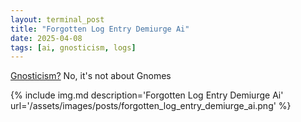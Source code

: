 ```yaml
---
layout: terminal_post
title: "Forgotten Log Entry Demiurge Ai"
date: 2025-04-08
tags: [ai, gnosticism, logs]
---
```


<p class='center'><a href='https://simple.wikipedia.org/wiki/Gnosticism'>Gnosticism?</a> No, it's not about Gnomes</p>
{% include img.md description='Forgotten Log Entry Demiurge Ai' url='/assets/images/posts/forgotten_log_entry_demiurge_ai.png' %}
